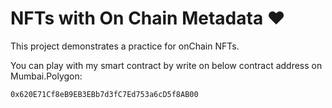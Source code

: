 # NFTs with On Chain Metadata ♥

This project demonstrates a practice for onChain NFTs.

You can play with my smart contract by write on below contract address on Mumbai.Polygon:

```shell
0x620E71Cf8eB9EB3EBb7d3fC7Ed753a6cD5f8AB00
```

